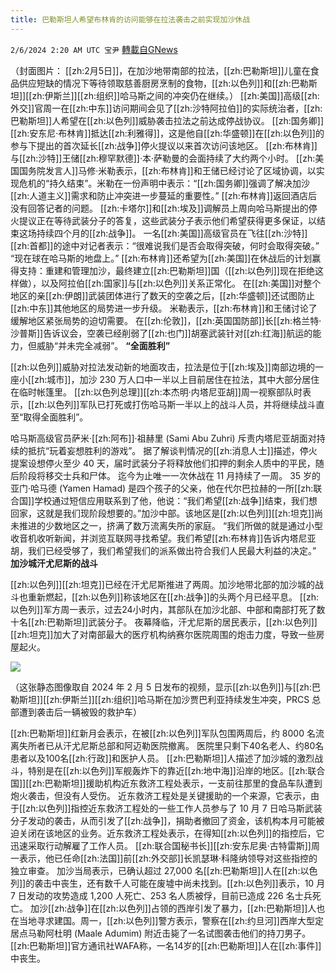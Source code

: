 ```yaml
---
title: 巴勒斯坦人希望布林肯的访问能够在拉法袭击之前实现加沙休战
---
```

`2/6/2024 2:20 AM UTC 宝尹` [轉載自GNews](https://gnews.org/articles/2284492)

（封面图片： [[zh:2月5日]]，在加沙地带南部的拉法，[[zh:巴勒斯坦]]儿童在食品供应短缺的情况下等待领取慈善厨房烹制的食物，[[zh:以色列]]和[[zh:巴勒斯坦]][[zh:伊斯兰]][[zh:组织]]哈马斯之间的冲突仍在继续。）
[[zh:美国]]高级[[zh:外交]]官周一在[[zh:中东]]访问期间会见了[[zh:沙特阿拉伯]]的实际统治者，[[zh:巴勒斯坦]]人希望在[[zh:以色列]]威胁袭击拉法之前达成停战协议。
[[zh:国务卿]][[zh:安东尼·布林肯]]抵达[[zh:利雅得]]，这是他自[[zh:华盛顿]]在[[zh:以色列]]的参与下提出的首次延长[[zh:战争]]停火提议以来首次访问该地区。
[[zh:布林肯]]与[[zh:沙特]]王储[[zh:穆罕默德]]·本·萨勒曼的会面持续了大约两个小时。
[[zh:美国国务院发言人]]马修·米勒表示，[[zh:布林肯]]和王储已经讨论了区域协调，以实现危机的“持久结束”。米勒在一份声明中表示：“[[zh:国务卿]]强调了解决加沙[[zh:人道主义]]需求和防止冲突进一步蔓延的重要性。”
[[zh:布林肯]]返回酒店后没有回答记者的问题。
[[zh:卡塔尔]]和[[zh:埃及]]调解员上周向哈马斯提出的停火提议正在等待武装分子的答复，这些武装分子表示他们希望获得更多保证，以结束这场持续四个月的[[zh:战争]]。
一名[[zh:美国]]高级官员在飞往[[zh:沙特]][[zh:首都]]的途中对记者表示：“很难说我们是否会取得突破，何时会取得突破。” “现在球在哈马斯的地盘上。”
[[zh:布林肯]]还希望为[[zh:美国]]在休战后的计划赢得支持：重建和管理加沙，最终建立[[zh:巴勒斯坦]]国（[[zh:以色列]]现在拒绝这样做），以及阿拉伯[[zh:国家]]与[[zh:以色列]]关系正常化。
在[[zh:美国]]对整个地区的亲[[zh:伊朗]]武装团体进行了数天的空袭之后，[[zh:华盛顿]]还试图防止[[zh:中东]]其他地区的局势进一步升级。
米勒表示，[[zh:布林肯]]和王储讨论了缓解地区紧张局势的迫切需要。
在[[zh:伦敦]]，[[zh:英国国防部]]长[[zh:格兰特·沙普斯]]告诉议会，空袭已经削弱了[[zh:也门]]胡塞武装针对[[zh:红海]]航运的能力，但威胁“并未完全减弱”。
**“全面胜利”**

[[zh:以色列]]威胁对拉法发动新的地面攻击，拉法是位于[[zh:埃及]]南部边境的一座小[[zh:城市]]，加沙 230 万人口中一半以上目前居住在拉法，其中大部分居住在临时帐篷里。
[[zh:以色列总理]][[zh:本杰明·内塔尼亚胡]]周一视察部队时表示，[[zh:以色列]]军队已打死或打伤哈马斯一半以上的战斗人员，并将继续战斗直至“取得全面胜利”。

哈马斯高级官员萨米·[[zh:阿布]]·祖赫里 (Sami Abu Zuhri) 斥责内塔尼亚胡面对持续的抵抗“玩着妄想胜利的游戏”。
据了解谈判情况的[[zh:消息人士]]描述，停火提案设想停火至少 40 天，届时武装分子将释放他们扣押的剩余人质中的平民，随后阶段将移交士兵和尸体。
迄今为止唯一一次休战在 11 月持续了一周。
35 岁的亚门·哈马德 (Yamen Hamad) 是四个孩子的父亲，他在代尔巴拉赫的一所[[zh:联合国]]学校通过短信应用联系到了他，他说：“我们希望[[zh:战争]]结束，我们想回家，这就是我们现阶段想要的。”加沙中部。该地区是[[zh:以色列]][[zh:坦克]]尚未推进的少数地区之一，挤满了数万流离失所的家庭。
“我们所做的就是通过小型收音机收听新闻，并浏览互联网寻找希望。我们希望[[zh:布林肯]]告诉内塔尼亚胡，我们已经受够了，我们希望我们的派系做出符合我们人民最大利益的决定。”
**加沙城汗尤尼斯的战斗**

[[zh:以色列]][[zh:坦克]]已经在汗尤尼斯推进了两周。加沙地带北部的加沙城的战斗也重新燃起，[[zh:以色列]]称该地区在[[zh:战争]]的头两个月已经平息。
[[zh:以色列]]军方周一表示，过去24小时内，其部队在加沙北部、中部和南部打死了数十名[[zh:巴勒斯坦]]武装分子。
夜幕降临，汗尤尼斯的居民表示，[[zh:以色列]][[zh:坦克]]加大了对南部最大的医疗机构纳赛尔医院周围的炮击力度，导致一些房屋起火。

![](https://i.imgur.com/1GZ7NKb.jpg)

（这张静态图像取自 2024 年 2 月 5 日发布的视频，显示[[zh:以色列]]与[[zh:巴勒斯坦]][[zh:伊斯兰]][[zh:组织]]哈马斯在加沙贾巴利亚持续发生冲突，PRCS 总部遭到袭击后一辆被毁的救护车）

[[zh:巴勒斯坦]]红新月会表示，在被[[zh:以色列]]军队包围两周后，约 8000 名流离失所者已从汗尤尼斯总部和阿迈勒医院撤离。
医院里只剩下40名老人、约80名患者以及100名[[zh:行政]]和医护人员。
[[zh:巴勒斯坦]]人描述了加沙城的激烈战斗，特别是在[[zh:以色列]]军舰轰炸下的靠近[[zh:地中海]]沿岸的地区。[[zh:联合国]][[zh:巴勒斯坦]]援助机构近东救济工程处表示，一支前往那里的食品车队遭到炮火袭击，但没有人受伤。
近东救济工程处是关键援助的一个来源，它表示，由于[[zh:以色列]]指控近东救济工程处的一些工作人员参与了 10 月 7 日哈马斯武装分子发动的袭击，从而引发了[[zh:战争]]，捐助者撤回了资金，该机构本月可能被迫关闭在该地区的业务。近东救济工程处表示，在得知[[zh:以色列]]的指控后，它迅速采取行动解雇了工作人员。
[[zh:联合国秘书长]][[zh:安东尼奥·古特雷斯]]周一表示，他已任命[[zh:法国]]前[[zh:外交部]]长凯瑟琳·科隆纳领导对这些指控的独立审查。
加沙当局表示，已确认超过 27,000 名[[zh:巴勒斯坦]]人在[[zh:以色列]]的袭击中丧生，还有数千人可能在废墟中尚未找到。[[zh:以色列]]表示，10 月 7 日发动的攻势造成 1,200 人死亡、253 名人质被俘，目前已造成 226 名士兵死亡。
加沙[[zh:战争]]在[[zh:以色列]]占领的西岸引发了暴力，[[zh:巴勒斯坦]]人也在当地寻求建国。周一，[[zh:以色列]]警方表示，警察在[[zh:约旦河]]西岸大型定居点马勒阿杜明 (Maale Adumim) 附近击毙了一名试图袭击他们的持刀男子。[[zh:巴勒斯坦]]官方通讯社WAFA称，一名14岁的[[zh:巴勒斯坦]]人在[[zh:事件]]中丧生。




